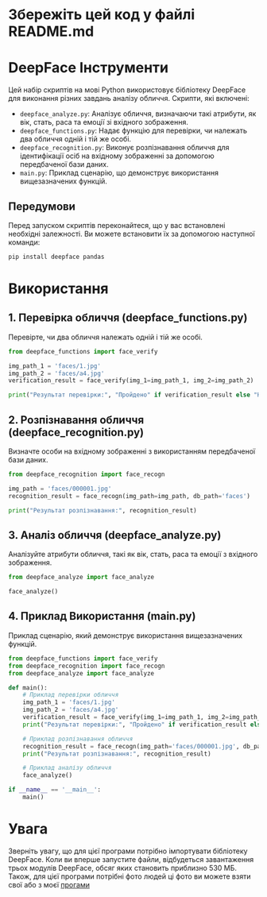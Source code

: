 # Збережіть цей код у файлі README.md
# DeepFace Інструменти

Цей набір скриптів на мові Python використовує бібліотеку DeepFace для виконання різних завдань аналізу обличчя. Скрипти, які включені:

- `deepface_analyze.py`: Аналізує обличчя, визначаючи такі атрибути, як вік, стать, раса та емоції зі вхідного зображення.
- `deepface_functions.py`: Надає функцію для перевірки, чи належать два обличчя одній і тій же особі.
- `deepface_recognition.py`: Виконує розпізнавання обличчя для ідентифікації осіб на вхідному зображенні за допомогою передбаченої бази даних.
- `main.py`: Приклад сценарію, що демонструє використання вищезазначених функцій.

## Передумови

Перед запуском скриптів переконайтеся, що у вас встановлені необхідні залежності. Ви можете встановити їх за допомогою наступної команди:

```bash
pip install deepface pandas
```

# Використання

## 1. Перевірка обличчя (deepface_functions.py)
Перевірте, чи два обличчя належать одній і тій же особі.
``` python
from deepface_functions import face_verify

img_path_1 = 'faces/1.jpg'
img_path_2 = 'faces/a4.jpg'
verification_result = face_verify(img_1=img_path_1, img_2=img_path_2)

print("Результат перевірки:", "Пройдено" if verification_result else "Не пройдено")
```

## 2. Розпізнавання обличчя (deepface_recognition.py)
Визначте особи на вхідному зображенні з використанням передбаченої бази даних.
``` python
from deepface_recognition import face_recogn

img_path = 'faces/000001.jpg'
recognition_result = face_recogn(img_path=img_path, db_path='faces')

print("Результат розпізнавання:", recognition_result)
```

## 3. Аналіз обличчя (deepface_analyze.py)
Аналізуйте атрибути обличчя, такі як вік, стать, раса та емоції з вхідного зображення.
``` python
from deepface_analyze import face_analyze

face_analyze()
```

## 4. Приклад Використання (main.py)
Приклад сценарію, який демонструє використання вищезазначених функцій.

``` python
from deepface_functions import face_verify
from deepface_recognition import face_recogn
from deepface_analyze import face_analyze

def main():
    # Приклад перевірки обличчя
    img_path_1 = 'faces/1.jpg'
    img_path_2 = 'faces/a4.jpg'
    verification_result = face_verify(img_1=img_path_1, img_2=img_path_2)
    print("Результат перевірки:", "Пройдено" if verification_result else "Не пройдено")

    # Приклад розпізнавання обличчя
    recognition_result = face_recogn(img_path='faces/000001.jpg', db_path='faces')
    print("Результат розпізнавання:", recognition_result)

    # Приклад аналізу обличчя
    face_analyze()

if __name__ == '__main__':
    main()

```
# Увага
Зверніть увагу, що для цієї програми потрібно імпортувати бібліотеку DeepFace. Коли ви вперше запустите файли, відбудеться завантаження трьох модулів DeepFace, обсяг яких становить приблизно 530 МБ.
Також, для цієї програми потрібні фото людей ці фото ви можете взяти свої або з моєї [прогами](https://github.com/kozhydlo/Auto-download-photos-from-Google-to-Python)



